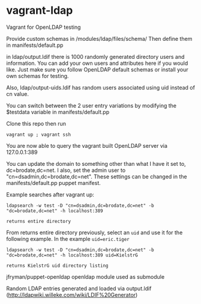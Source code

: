 vagrant-ldap
============

Vagrant for OpenLDAP testing

Provide custom schemas in /modules/ldap/files/schema/  Then define them in manifests/default.pp

in ldap/output.ldif there is 1000 randomly generated directory users and information.  You can add your own users and attributes here if you would like.  Just make sure you follow OpenLDAP default schemas or install your own schemas for testing.

Also, ldap/output-uids.ldif has random users associated using uid instead of cn value.

You can switch between the 2 user entry variations by modifying the $testdata variable in manifests/default.pp

Clone this repo then run 

```
vagrant up ; vagrant ssh
```
You are now able to query the vagrant built OpenLDAP server via 127.0.0.1:389 

You can update the domain to something other than what I have it set to, dc=brodate,dc=net.  I also, set the admin user to "cn=dsadmin,dc=brodate,dc=net".  These settings can be changed in the manifests/default.pp puppet manifest.

Example searches after vagrant up:

```
ldapsearch -w test -D "cn=dsadmin,dc=brodate,dc=net" -b "dc=brodate,dc=net" -h localhost:389

returns entire directory
```

From returns entire directory previously, select an `uid` and use it for the following example. In the example `uid=eric.tiger`

```
ldapsearch -w test -D "cn=dsadmin,dc=brodate,dc=net" -b "dc=brodate,dc=net" -h localhost:389 uid=KielstrG

returns KielstrG uid directory listing
```
jfryman/puppet-openldap openldap module used as submodule

Random LDAP entries generated and loaded via output.ldif (http://ldapwiki.willeke.com/wiki/LDIF%20Generator)
